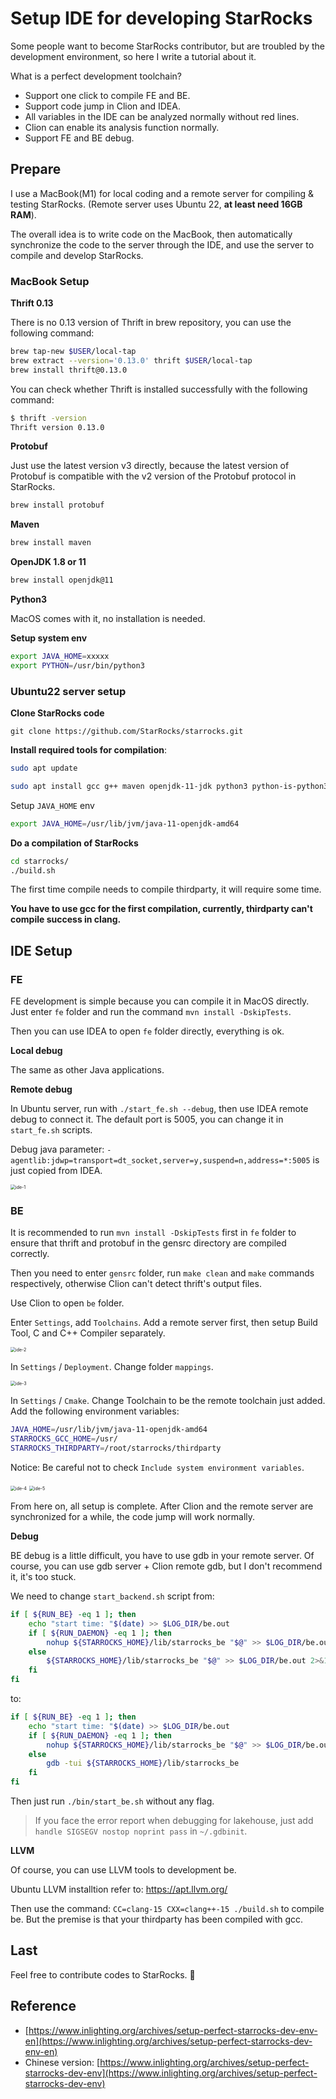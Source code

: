 # Setup IDE  for developing StarRocks

Some people want to become StarRocks contributor, but are troubled by the development environment, so here I write a tutorial about it.

What is a perfect development toolchain?

* Support one click to compile FE and BE.
* Support code jump in Clion and IDEA.
* All variables in the IDE can be analyzed normally without red lines.
* Clion can enable its analysis function normally.
* Support FE and BE debug.

## Prepare

I use a MacBook(M1) for local coding and a remote server for compiling & testing StarRocks. (Remote server uses Ubuntu 22, **at least need 16GB RAM**).

The overall idea is to write code on the MacBook,  then automatically synchronize the code to the server through the IDE, and use the server to compile and develop StarRocks.

### MacBook Setup

**Thrift 0.13**

There is no 0.13 version of Thrift in brew repository, you can use the following command:

```bash
brew tap-new $USER/local-tap
brew extract --version='0.13.0' thrift $USER/local-tap
brew install thrift@0.13.0
```

You can check whether Thrift is installed successfully with the following command:

```bash
$ thrift -version
Thrift version 0.13.0
```

**Protobuf**

Just use the latest version v3 directly, because the latest version of Protobuf is compatible with the v2 version of the Protobuf protocol in StarRocks.

```bash
brew install protobuf
```

**Maven**

```bash
brew install maven
```

**OpenJDK 1.8 or 11**

```bash
brew install openjdk@11
```

**Python3**

MacOS comes with it, no installation is needed.

**Setup system env**

```bash
export JAVA_HOME=xxxxx
export PYTHON=/usr/bin/python3
```

### Ubuntu22 server setup

**Clone StarRocks code**

`git clone https://github.com/StarRocks/starrocks.git`

**Install required tools for compilation**:

```bash
sudo apt update
```

```bash
sudo apt install gcc g++ maven openjdk-11-jdk python3 python-is-python3 unzip cmake bzip2 ccache byacc ccache flex automake libtool bison binutils-dev libiberty-dev build-essential ninja-build
```

Setup `JAVA_HOME` env

```bash
export JAVA_HOME=/usr/lib/jvm/java-11-openjdk-amd64
```

**Do a compilation of StarRocks**

```bash
cd starrocks/
./build.sh
```

The first time compile needs to compile thirdparty, it will require some time.

**You have to use gcc for the first compilation, currently, thirdparty can't compile success in clang.**

## IDE Setup

### FE

FE development is simple because you can compile it in MacOS directly. Just enter `fe` folder and run the command `mvn install -DskipTests`.

Then you can use IDEA to open `fe` folder directly, everything is ok.

**Local debug**

The same as other Java applications.

**Remote debug**

In Ubuntu server, run with `./start_fe.sh --debug`, then use IDEA remote debug to connect it. The default port is 5005, you can change it in `start_fe.sh` scripts.

Debug java parameter: `-agentlib:jdwp=transport=dt_socket,server=y,suspend=n,address=*:5005` is just copied from IDEA.

<img src="../../assets/ide-1.png" alt="ide-1" style="zoom:50%;" />

### BE

It is recommended to run `mvn install -DskipTests` first in `fe` folder to ensure that thrift and protobuf in the gensrc directory are compiled correctly.

Then you need to enter  `gensrc` folder, run `make clean` and `make` commands respectively, otherwise Clion can't detect thrift's output files.

Use Clion to open `be` folder.

Enter `Settings`, add `Toolchains`. Add a remote server first, then setup Build Tool, C and C++ Compiler separately.

<img src="../../assets/ide-2.png" alt="ide-2" style="zoom:50%;" />

In `Settings` / `Deployment`. Change folder `mappings`.

<img src="../../assets/ide-3.png" alt="ide-3" style="zoom:50%;" />

In `Settings` / `Cmake`. Change Toolchain to be the remote toolchain just added. Add the following environment variables:

```bash
JAVA_HOME=/usr/lib/jvm/java-11-openjdk-amd64
STARROCKS_GCC_HOME=/usr/
STARROCKS_THIRDPARTY=/root/starrocks/thirdparty
```

Notice: Be careful not to check `Include system environment variables`.

<img src="../../assets/ide-4.png" alt="ide-4" style="zoom:50%;" />

<img src="../../assets/ide-5.png" alt="ide-5" style="zoom:50%;" />

From here on, all setup is complete. After Clion and the remote server are synchronized for a while, the code jump will work normally.

**Debug**

BE debug is a little difficult, you have to use gdb in your remote server. Of course, you can use gdb server + Clion remote gdb, but I don't recommend it, it's too stuck. 

We need to change `start_backend.sh` script from:

```bash
if [ ${RUN_BE} -eq 1 ]; then
    echo "start time: "$(date) >> $LOG_DIR/be.out
    if [ ${RUN_DAEMON} -eq 1 ]; then
        nohup ${STARROCKS_HOME}/lib/starrocks_be "$@" >> $LOG_DIR/be.out 2>&1 </dev/null &
    else
        ${STARROCKS_HOME}/lib/starrocks_be "$@" >> $LOG_DIR/be.out 2>&1 </dev/null
    fi
fi
```

to:

```bash
if [ ${RUN_BE} -eq 1 ]; then
    echo "start time: "$(date) >> $LOG_DIR/be.out
    if [ ${RUN_DAEMON} -eq 1 ]; then
        nohup ${STARROCKS_HOME}/lib/starrocks_be "$@" >> $LOG_DIR/be.out 2>&1 </dev/null &
    else
        gdb -tui ${STARROCKS_HOME}/lib/starrocks_be
    fi
fi
```

Then just run `./bin/start_be.sh` without any flag.

> If you face the error report when debugging for lakehouse, just add `handle SIGSEGV nostop noprint pass` in `~/.gdbinit`.

**LLVM**

Of course, you can use LLVM tools to development be.

Ubuntu LLVM installtion refer to: https://apt.llvm.org/

Then use the command:  `CC=clang-15 CXX=clang++-15 ./build.sh` to compile be. But the premise is that your thirdparty has been compiled with gcc.

## Last

Feel free to contribute codes to StarRocks. 🫵

## Reference

* [https://www.inlighting.org/archives/setup-perfect-starrocks-dev-env-en](https://www.inlighting.org/archives/setup-perfect-starrocks-dev-env-en)
* Chinese version: [https://www.inlighting.org/archives/setup-perfect-starrocks-dev-env](https://www.inlighting.org/archives/setup-perfect-starrocks-dev-env)

